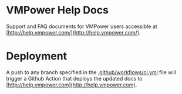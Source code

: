 # VMPower Help Docs
Support and FAQ documents for VMPower users accessible at [http://help.vmpower.com/](http://help.vmpower.com/).

# Deployment
A push to any branch specified in the [.github/workflows/ci.yml](.github/workflows/ci.yml) file will trigger a Github Action that deploys the updated docs to [http://help.vmpower.com](http://help.vmpower.com).